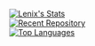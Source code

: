 [![Lenix's Stats](https://github-readme-stats.vercel.app/api?username=lenixdev&orgs=tripplerscripts&hide=stars,prs,issues,contribs&show_icons=true&show=prs_merged_percentage&theme=transparent&rank_icon=percentile)](#js-contribution-activity-description)
<br>
[![Recent Repository](https://github-readme-stats.vercel.app/api/pin/?username=lenixdev&repo=lenix_patrolvehicles)](https://github.com/LenixDev/lenix_patrolvehicles)
<br>
[![Top Languages](https://github-readme-stats.vercel.app/api/top-langs/?username=lenixdev&layout=compact&hide=html,css,makefile)](https://github.com/TripplerScripts)
